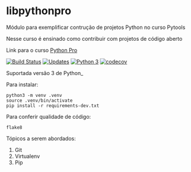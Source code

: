 # libpythonpro
Módulo para exemplificar contrução de projetos Python no curso Pytools

Nesse curso é ensinado como contribuir com projetos de código aberto

Link para o curso [Python Pro](https://www.python.pro.br/)

[![Build Status](https://travis-ci.com/ivansilva86/libpythonpro.svg?branch=master)](https://travis-ci.com/ivansilva86/libpythonpro)
[![Updates](https://pyup.io/repos/github/ivansilva86/libpythonpro/shield.svg)](https://pyup.io/repos/github/ivansilva86/libpythonpro/)
[![Python 3](https://pyup.io/repos/github/ivansilva86/libpythonpro/python-3-shield.svg)](https://pyup.io/repos/github/ivansilva86/libpythonpro/)
[![codecov](https://codecov.io/gh/ivansilva86/libpythonpro/branch/master/graph/badge.svg)](https://codecov.io/gh/ivansilva86/libpythonpro)



Suportada versão 3 de Python_

Para instalar:

```console
python3 -m venv .venv
source .venv/bin/activate
pip install -r requirements-dev.txt
```

Para conferir qualidade de código:

```console
flake8
```

Tópicos a serem abordados:
1. Git
2. Virtualenv
3. Pip 
